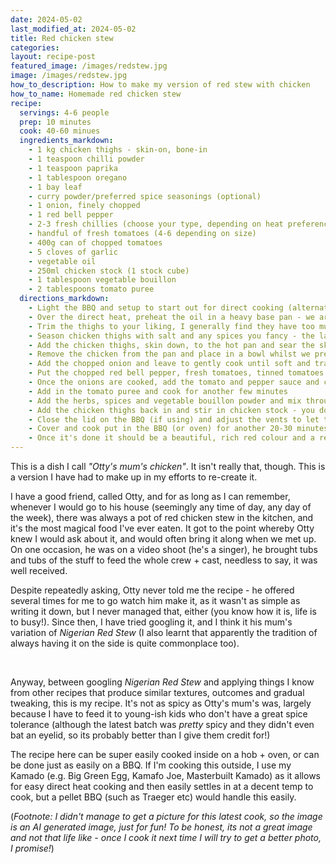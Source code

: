 ```yaml
---
date: 2024-05-02
last_modified_at: 2024-05-02
title: Red chicken stew
categories:
layout: recipe-post
featured_image: /images/redstew.jpg
image: /images/redstew.jpg
how_to_description: How to make my version of red stew with chicken
how_to_name: Homemade red chicken stew
recipe:
  servings: 4-6 people
  prep: 10 minutes
  cook: 40-60 minues
  ingredients_markdown:
    - 1 kg chicken thighs - skin-on, bone-in
    - 1 teaspoon chilli powder
    - 1 teaspoon paprika
    - 1 tablespoon oregano
    - 1 bay leaf
    - curry powder/preferred spice seasonings (optional)
    - 1 onion, finely chopped
    - 1 red bell pepper
    - 2-3 fresh chillies (choose your type, depending on heat preference)
    - handful of fresh tomatoes (4-6 depending on size)
    - 400g can of chopped tomatoes
    - 5 cloves of garlic
    - vegetable oil
    - 250ml chicken stock (1 stock cube)
    - 1 tablespoon vegetable bouillon
    - 2 tablespoons tomato puree
  directions_markdown:
    - Light the BBQ and setup to start out for direct cooking (alternatively, if you are indoors, preheat the fan oven to 180C)
    - Over the direct heat, preheat the oil in a heavy base pan - we are going to start out by searing the skin on the chicken thighs, and we want a nice brown, crispy skin and a heavy base will help us do this. I will cook the stew in this pan, so don't use cast iron - something like an enamelled cast iron casserole dish is ideal.
    - Trim the thighs to your liking, I generally find they have too much loose skin on them.
    - Season chicken thighs with salt and any spices you fancy - the latest time I had some pre-mixed jerk chicken spice so used some of that, but this is optional. I often just use salt and pepper at this step
    - Add the chicken thighs, skin down, to the hot pan and sear the skin - 7-10 minutes. Once nicely seared flip over to cook the underside for a few minutes. Do this in batches if there isn't room in the pan - as we are searing we want to make sure the thighs have good contact with the pan
    - Remove the chicken from the pan and place in a bowl whilst we prep everything else
    - Add the chopped onion and leave to gently cook until soft and translucent
    - Put the chopped red bell pepper, fresh tomatoes, tinned tomatoes and garlic into a food processor and process until smooth
    - Once the onions are cooked, add the tomato and pepper sauce and continue to cook for another 10-15 minutes at a reasonable heat to reduce the liquid. We are aiming for it going from quite liquid to quite a think, rich looking sauce
    - Add in the tomato puree and cook for another few minutes
    - Add the herbs, spices and vegetable bouillon powder and mix through
    - Add the chicken thighs back in and stir in chicken stock - you don't need to use it all, just so the sauce is back at a fairly liquid consistency
    - Close the lid on the BBQ (if using) and adjust the vents to let the temperature settle in at around 180C. I leave this direct heat (no deflector added) but you can add it if you prefer)
    - Cover and cook put in the BBQ (or oven) for another 20-30 minutes (it can go longer if you need it to, just add water if the sauce is reducing too much) - the chicken should easily be past the safe 165F internal temperature by then (and it's fine for it to be much higher - thighs are much more resilient to higher temperatures). The sauce should almost be separating as the chicken juices blend into the sauce, give it a stir halfway through
    - Once it's done it should be a beautiful, rich red colour and a really deep, full flavour. Serve it with rice.
---
```


This is a dish I call _"Otty's mum's chicken"_. It isn't really that, though. This is a version I have had to make up in my efforts to re-create it.

I have a good friend, called Otty, and for as long as I can remember, whenever I would go to his house (seemingly any time of day, any day of the week), there was always a pot of red chicken stew in the kitchen, and it's the most magical food I've ever eaten. It got to the point whereby Otty knew I would ask about it, and would often bring it along when we met up. On one occasion, he was on a video shoot (he's a singer), he brought tubs and tubs of the stuff to feed the whole crew + cast, needless to say, it was well received.

Despite repeatedly asking, Otty never told me the recipe - he offered several times for me to go watch him make it, as it wasn't as simple as writing it down, but I never managed that, either (you know how it is, life is to busy!). Since then, I have tried googling it, and I think it his mum's variation of _Nigerian Red Stew_ (I also learnt that apparently the tradition of always having it on the side is quite commonplace too).

<br>

Anyway, between googling _Nigerian Red Stew_ and applying things I know from other recipes that produce similar textures, outcomes and gradual tweaking, this is my recipe. It's not as spicy as Otty's mum's was, largely because I have to feed it to young-ish kids who don't have a great spice tolerance (although the latest batch was _pretty_ spicy and they didn't even bat an eyelid, so its probably better than I give them credit for!)

The recipe here can be super easily cooked inside on a hob + oven, or can be done just as easily on a BBQ. If I'm cooking this outside, I use my Kamado (e.g. Big Green Egg, Kamafo Joe, Masterbuilt Kamado) as it allows for easy direct heat cooking and then easily settles in at a decent temp to cook, but a pellet BBQ (such as Traeger etc) would handle this easily.

(_Footnote: I didn't manage to get a picture for this latest cook, so the image is an AI generated image, just for fun! To be honest, its not a great image and not that life like - once I cook it next time I will try to get a better photo, I promise!_)

<br>
<br>
